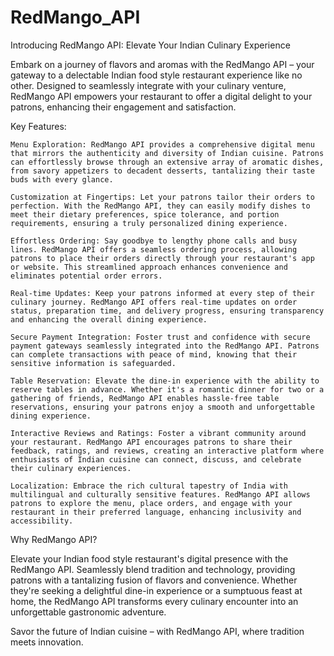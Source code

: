 # RedMango_API


Introducing RedMango API: Elevate Your Indian Culinary Experience

Embark on a journey of flavors and aromas with the RedMango API – your gateway to a delectable Indian food style restaurant experience like no other. Designed to seamlessly integrate with your culinary venture, RedMango API empowers your restaurant to offer a digital delight to your patrons, enhancing their engagement and satisfaction.

Key Features:

    Menu Exploration: RedMango API provides a comprehensive digital menu that mirrors the authenticity and diversity of Indian cuisine. Patrons can effortlessly browse through an extensive array of aromatic dishes, from savory appetizers to decadent desserts, tantalizing their taste buds with every glance.

    Customization at Fingertips: Let your patrons tailor their orders to perfection. With the RedMango API, they can easily modify dishes to meet their dietary preferences, spice tolerance, and portion requirements, ensuring a truly personalized dining experience.

    Effortless Ordering: Say goodbye to lengthy phone calls and busy lines. RedMango API offers a seamless ordering process, allowing patrons to place their orders directly through your restaurant's app or website. This streamlined approach enhances convenience and eliminates potential order errors.

    Real-time Updates: Keep your patrons informed at every step of their culinary journey. RedMango API offers real-time updates on order status, preparation time, and delivery progress, ensuring transparency and enhancing the overall dining experience.

    Secure Payment Integration: Foster trust and confidence with secure payment gateways seamlessly integrated into the RedMango API. Patrons can complete transactions with peace of mind, knowing that their sensitive information is safeguarded.

    Table Reservation: Elevate the dine-in experience with the ability to reserve tables in advance. Whether it's a romantic dinner for two or a gathering of friends, RedMango API enables hassle-free table reservations, ensuring your patrons enjoy a smooth and unforgettable dining experience.

    Interactive Reviews and Ratings: Foster a vibrant community around your restaurant. RedMango API encourages patrons to share their feedback, ratings, and reviews, creating an interactive platform where enthusiasts of Indian cuisine can connect, discuss, and celebrate their culinary experiences.

    Localization: Embrace the rich cultural tapestry of India with multilingual and culturally sensitive features. RedMango API allows patrons to explore the menu, place orders, and engage with your restaurant in their preferred language, enhancing inclusivity and accessibility.

Why RedMango API?

Elevate your Indian food style restaurant's digital presence with the RedMango API. Seamlessly blend tradition and technology, providing patrons with a tantalizing fusion of flavors and convenience. Whether they're seeking a delightful dine-in experience or a sumptuous feast at home, the RedMango API transforms every culinary encounter into an unforgettable gastronomic adventure.

Savor the future of Indian cuisine – with RedMango API, where tradition meets innovation.
